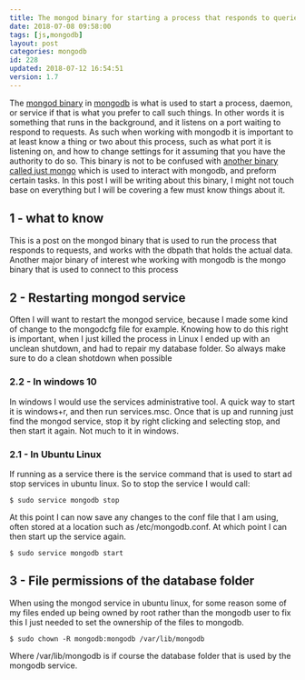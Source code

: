 ```yaml
---
title: The mongod binary for starting a process that responds to queries
date: 2018-07-08 09:58:00
tags: [js,mongodb]
layout: post
categories: mongodb
id: 228
updated: 2018-07-12 16:54:51
version: 1.7
---
```


The [mongod binary](https://docs.mongodb.com/manual/reference/program/mongod/) in [mongodb](https://www.mongodb.com/) is what is used to start a process, daemon, or service if that is what you prefer to call such things. In other words it is something that runs in the background, and it listens on a port waiting to respond to requests. As such when working with mongodb it is important to at least know a thing or two about this process, such as what port it is listening on, and how to change settings for it assuming that you have the authority to do so. This binary is not to be confused with [another binary called just mongo](/2018/07/08/mongodb-the-mongo-binary/) which is used to interact with mongodb, and preform certain tasks. In this post I will be writing about this binary, I might not touch base on everything but I will be covering a few must know things about it.

<!-- more -->

## 1 - what to know

This is a post on the mongod binary that is used to run the process that responds to requests, and works with the dbpath that holds the actual data. Another major binary of interest whe working with mongodb is the mongo binary that is used to connect to this process

## 2 - Restarting mongod service

Often I will want to restart the mongod service, because I made some kind of change to the mongodcfg file for example. Knowing how to do this right is important, when I just killed the process in Linux I ended up with an unclean shutdown, and had to repair my database folder. So always make sure to do a clean shotdown when possible 

### 2.2 - In windows 10

In windows I would use the services administrative tool. A quick way to start it is windows+r, and then run services.msc. Once that is up and running just find the mongod service, stop it by right clicking and selecting stop, and then start it again. Not much to it in windows.

### 2.1 - In Ubuntu Linux

If running as a service there is the service command that is used to start ad stop services in ubuntu linux. So to stop the service I would call:

```
$ sudo service mongodb stop
```

At this point I can now save any changes to the conf file that I am using, often stored at a location such as /etc/mongodb.conf. At which point I can then start up the service again.

```
$ sudo service mongodb start
```

## 3 - File permissions of the database folder

When using the mongod service in ubuntu linux, for some reason some of my files ended up being owned by root rather than the mongodb user to fix this I just needed to set the ownership of the files to mongodb.

```
$ sudo chown -R mongodb:mongodb /var/lib/mongodb
```

Where /var/lib/mongodb is if course the database folder that is used by the mongodb service.